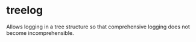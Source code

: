 treelog
=======

Allows logging in a tree structure so that comprehensive logging does not become incomprehensible.